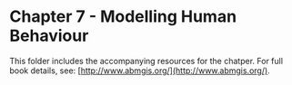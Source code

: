 # Chapter 7 - Modelling Human Behaviour

This folder includes the accompanying resources for the chatper. For full book details, see: [http://www.abmgis.org/](http://www.abmgis.org/).